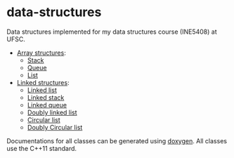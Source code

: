 # data-structures
Data structures implemented for my data structures course (INE5408) at UFSC.

* [Array structures](array-structures):
	* [Stack](array-structures/array_stack.h)
	* [Queue](array-structures/array_queue.h)
	* [List](array-structures/array_list.h)
* [Linked structures](linked-structures):
	* [Linked list](linked-structures/linked_list.h)
	* [Linked stack](linked-structures/linked_stack.h)
	* [Linked queue](linked-structures/linked_queue.h)
	* [Doubly linked list](linked-structures/doubly_linked_list.h)
	* [Circular list](linked-structures/circular_list.h)
	* [Doubly Circular list](linked-structures/doubly_circular_list.h)

Documentations for all classes can be generated using
[doxygen](http://www.stack.nl/~dimitri/doxygen/). All classes use the C++11
standard.

